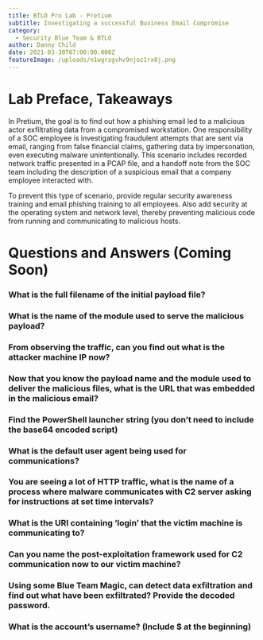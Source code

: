 ```yaml
---
title: BTLO Pro Lab - Pretium
subtitle: Investigating a successful Business Email Compromise
category:
  - Security Blue Team & BTLO
author: Danny Child
date: 2021-03-30T07:00:00.000Z
featureImage: /uploads/n1wgrzgvhv9njoz1rx8j.png
---
```

# **Lab Preface, Takeaways**

In Pretium, the goal is to find out how a phishing email led to a malicious actor exfiltrating data from a compromised workstation. One responsibility of a SOC employee is investigating fraudulent attempts that are sent via email, ranging from false financial claims, gathering data by impersonation, even executing malware unintentionally. This scenario includes recorded network traffic presented in a PCAP file, and a handoff note from the SOC team including the description of a suspicious email that a company employee interacted with.

To prevent this type of scenario, provide regular security awareness training and email phishing training to all employees. Also add security at the operating system and network level, thereby preventing malicious code from running and communicating to malicious hosts.

# **Questions and Answers (Coming Soon)**

### **What is the full filename of the initial payload file?**

### **What is the name of the module used to serve the malicious payload?**

### **From observing the traffic, can you find out what is the attacker machine IP now?**

### **Now that you know the payload name and the module used to deliver the malicious files, what is the URL that was embedded in the malicious email?**

### **Find the PowerShell launcher string (you don’t need to include the base64 encoded script)**

### **What is the default user agent being used for communications?**

### **You are seeing a lot of HTTP traffic, what is the name of a process where malware communicates with C2 server asking for instructions at set time intervals?**

### **What is the URI containing ‘login’ that the victim machine is communicating to?**

### **Can you name the post-exploitation framework used for C2 communication now to our victim machine?**

### **Using some Blue Team Magic, can detect data exfiltration and find out what have been exfiltrated? Provide the decoded password.**

### **What is the account’s username? (Include $ at the beginning)**